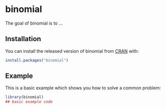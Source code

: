 # binomial

<!-- badges: start -->
<!-- badges: end -->

The goal of binomial is to ...

## Installation

You can install the released version of binomial from [CRAN](https://CRAN.R-project.org) with:

``` r
install.packages("binomial")
```

## Example

This is a basic example which shows you how to solve a common problem:

``` r
library(binomial)
## basic example code
```

